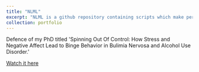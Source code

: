 ```yaml
---
title: "NLML"
excerpt: "NLML is a github repository containing scripts which make performing methodologically correct machine learning analyses more easy. The scripts in this repository were initially developed to build person-specific and pooled prediction models for binge eating, binge drinking and alcohol use with ecological momentary assessment data. However, they can be used in all kinds of contexts."
collection: portfolio
---
```


Defence of my PhD titled 'Spinning Out Of Control: How Stress and Negative Affect Lead to Binge Behavior in Bulimia Nervosa and Alcohol Use Disorder.'

[Watch it here](https://www.youtube.com/watch?v=U38nOn26HVc)

